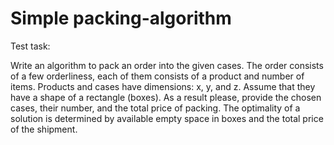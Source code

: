 # Simple packing-algorithm

Test task:

Write an algorithm to pack an order into the given cases. The order consists of a few orderliness, each of
them consists of a product and number of items. Products and cases have dimensions: x, y, and z.
Assume that they have a shape of a rectangle (boxes).
As a result please, provide the chosen cases, their number, and the total price of packing. The optimality
of a solution is determined by available empty space in boxes and the total price of the shipment.
